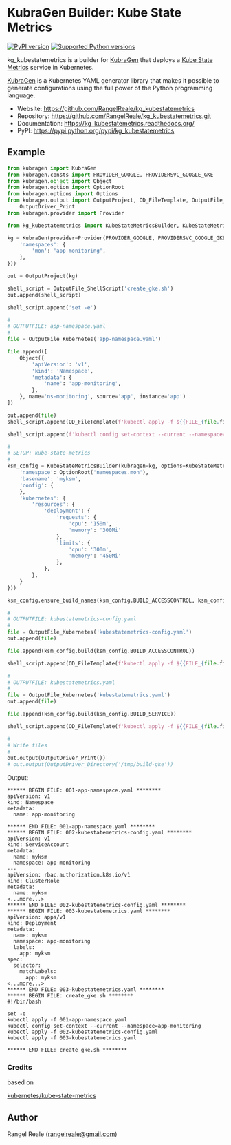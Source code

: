 # KubraGen Builder: Kube State Metrics

[![PyPI version](https://img.shields.io/pypi/v/kg_kubestatemetrics.svg)](https://pypi.python.org/pypi/kg_kubestatemetrics/)
[![Supported Python versions](https://img.shields.io/pypi/pyversions/kg_kubestatemetrics.svg)](https://pypi.python.org/pypi/kg_kubestatemetrics/)

kg_kubestatemetrics is a builder for [KubraGen](https://github.com/RangelReale/kubragen) that deploys 
a [Kube State Metrics](https://github.com/kubernetes/kube-state-metrics/) service in Kubernetes.

[KubraGen](https://github.com/RangelReale/kubragen) is a Kubernetes YAML generator library that makes it possible to generate
configurations using the full power of the Python programming language.

* Website: https://github.com/RangelReale/kg_kubestatemetrics
* Repository: https://github.com/RangelReale/kg_kubestatemetrics.git
* Documentation: https://kg_kubestatemetrics.readthedocs.org/
* PyPI: https://pypi.python.org/pypi/kg_kubestatemetrics

## Example

```python
from kubragen import KubraGen
from kubragen.consts import PROVIDER_GOOGLE, PROVIDERSVC_GOOGLE_GKE
from kubragen.object import Object
from kubragen.option import OptionRoot
from kubragen.options import Options
from kubragen.output import OutputProject, OD_FileTemplate, OutputFile_ShellScript, OutputFile_Kubernetes, \
    OutputDriver_Print
from kubragen.provider import Provider

from kg_kubestatemetrics import KubeStateMetricsBuilder, KubeStateMetricsOptions

kg = KubraGen(provider=Provider(PROVIDER_GOOGLE, PROVIDERSVC_GOOGLE_GKE), options=Options({
    'namespaces': {
        'mon': 'app-monitoring',
    },
}))

out = OutputProject(kg)

shell_script = OutputFile_ShellScript('create_gke.sh')
out.append(shell_script)

shell_script.append('set -e')

#
# OUTPUTFILE: app-namespace.yaml
#
file = OutputFile_Kubernetes('app-namespace.yaml')

file.append([
    Object({
        'apiVersion': 'v1',
        'kind': 'Namespace',
        'metadata': {
            'name': 'app-monitoring',
        },
    }, name='ns-monitoring', source='app', instance='app')
])

out.append(file)
shell_script.append(OD_FileTemplate(f'kubectl apply -f ${{FILE_{file.fileid}}}'))

shell_script.append(f'kubectl config set-context --current --namespace=app-monitoring')

#
# SETUP: kube-state-metrics
#
ksm_config = KubeStateMetricsBuilder(kubragen=kg, options=KubeStateMetricsOptions({
    'namespace': OptionRoot('namespaces.mon'),
    'basename': 'myksm',
    'config': {
    },
    'kubernetes': {
        'resources': {
            'deployment': {
                'requests': {
                    'cpu': '150m',
                    'memory': '300Mi'
                },
                'limits': {
                    'cpu': '300m',
                    'memory': '450Mi'
                },
            },
        },
    }
}))

ksm_config.ensure_build_names(ksm_config.BUILD_ACCESSCONTROL, ksm_config.BUILD_SERVICE)

#
# OUTPUTFILE: kubestatemetrics-config.yaml
#
file = OutputFile_Kubernetes('kubestatemetrics-config.yaml')
out.append(file)

file.append(ksm_config.build(ksm_config.BUILD_ACCESSCONTROL))

shell_script.append(OD_FileTemplate(f'kubectl apply -f ${{FILE_{file.fileid}}}'))

#
# OUTPUTFILE: kubestatemetrics.yaml
#
file = OutputFile_Kubernetes('kubestatemetrics.yaml')
out.append(file)

file.append(ksm_config.build(ksm_config.BUILD_SERVICE))

shell_script.append(OD_FileTemplate(f'kubectl apply -f ${{FILE_{file.fileid}}}'))

#
# Write files
#
out.output(OutputDriver_Print())
# out.output(OutputDriver_Directory('/tmp/build-gke'))
```

Output:

```text
****** BEGIN FILE: 001-app-namespace.yaml ********
apiVersion: v1
kind: Namespace
metadata:
  name: app-monitoring

****** END FILE: 001-app-namespace.yaml ********
****** BEGIN FILE: 002-kubestatemetrics-config.yaml ********
apiVersion: v1
kind: ServiceAccount
metadata:
  name: myksm
  namespace: app-monitoring
---
apiVersion: rbac.authorization.k8s.io/v1
kind: ClusterRole
metadata:
  name: myksm
<...more...>
****** END FILE: 002-kubestatemetrics-config.yaml ********
****** BEGIN FILE: 003-kubestatemetrics.yaml ********
apiVersion: apps/v1
kind: Deployment
metadata:
  name: myksm
  namespace: app-monitoring
  labels:
    app: myksm
spec:
  selector:
    matchLabels:
      app: myksm
<...more...>
****** END FILE: 003-kubestatemetrics.yaml ********
****** BEGIN FILE: create_gke.sh ********
#!/bin/bash

set -e
kubectl apply -f 001-app-namespace.yaml
kubectl config set-context --current --namespace=app-monitoring
kubectl apply -f 002-kubestatemetrics-config.yaml
kubectl apply -f 003-kubestatemetrics.yaml

****** END FILE: create_gke.sh ********
```

### Credits

based on

[kubernetes/kube-state-metrics](https://github.com/kubernetes/kube-state-metrics/tree/master/examples/standard)

## Author

Rangel Reale (rangelreale@gmail.com)
